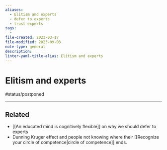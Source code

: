 ```yaml
---
aliases:
  - Elitism and experts
  - defer to experts
  - trust experts
tags:
  - 
file-created: 2023-03-17
file-modified: 2023-09-03
note-type: general
description: 
linter-yaml-title-alias: Elitism and experts
---
```


# Elitism and experts

#status/postponed

---

## Related

- [[An educated mind is cognitively flexible]] on why we should defer to experts
- Dunning Kruger effect and people not knowing where their [[Recognize your circle of competence|circle of competence]] ends.
